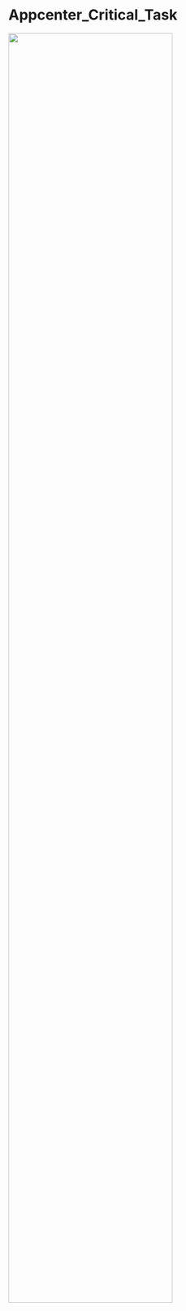 # Appcenter_Critical_Task


<img width="80%" src="https://user-images.githubusercontent.com/80373033/122735497-0d128680-d2ba-11eb-9fc2-71b68bb9e4e9.gif"/>
